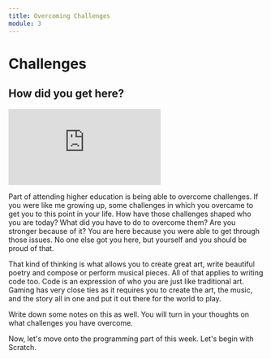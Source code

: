 ```yaml
---
title: Overcoming Challenges
module: 3
---
```


# Challenges

## How did you get here?

<div class="embed-responsive embed-responsive-16by9"><iframe class="embed-responsive-item" src="https://www.youtube.com/embed/Ll4XTxNPUDE" frameborder="0" allowfullscreen></iframe></div>

Part of attending higher education is being able to overcome challenges.  If you were like me growing up, some challenges in which you overcame to get you to this point in your life.  How have those challenges shaped who you are today?  What did you have to do to overcome them?  Are you stronger because of it?  You are here because you were able to get through those issues.  No one else got you here, but yourself and you should be proud of that.

That kind of thinking is what allows you to create great art, write beautiful poetry and compose or perform musical pieces.  All of that applies to writing code too.  Code is an expression of who you are just like traditional art.  Gaming has very close ties as it requires you to create the art, the music, and the story all in one and put it out there for the world to play.

Write down some notes on this as well. You will turn in your thoughts on what challenges you have overcome.

Now, let's move onto the programming part of this week.  Let's begin with Scratch.

